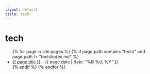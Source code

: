 ```yaml
---
layout: default
title: tech
---
```


# tech

<ul>
  {% for page in site.pages %}
    {% if page.path contains "tech/" and page.path != "tech/index.md" %}
      <li>
        <a href="{{ page.url }}">{{ page.title }}</a> - {{ page.date | date: "%B %d, %Y" }}
      </li>
    {% endif %}
  {% endfor %}
</ul>